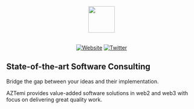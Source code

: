 <div align="center">
    <img src="https://www.aztemi.com/img/logo.png" height="70" />
</div>

<br />

<div align="center">

[![Website](https://img.shields.io/website?color=9a0000&up_message=aztemi.com&url=https%3A%2F%2Faztemi.com)](https://aztemi.com)
[![Twitter](https://img.shields.io/twitter/url?label=@AZTemiOfficial&logoColor=9a0000&style=social&url=https%3A%2F%2Ftwitter.com%2FAZTemiOfficial)](https://twitter.com/AZTemiOfficial)

</div>

## State-of-the-art Software Consulting
Bridge the gap between your ideas and their implementation.

AZTemi provides value-added software solutions in web2 and web3 with focus on delivering great quality work.
